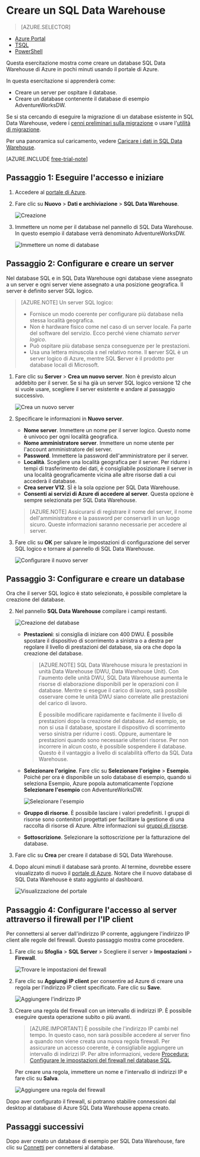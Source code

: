 <properties
   pageTitle="Creare un database SQL Data Warehouse nel portale di Azure | Microsoft Azure"
   description="Informazioni su come creare un database SQL Data Warehouse nel portale di Azure"
   services="sql-data-warehouse"
   documentationCenter="NA"
   authors="barbkess"
   manager="jhubbard"
   editor=""
   tags="azure-sql-data-warehouse"/>

<tags
   ms.service="sql-data-warehouse"
   ms.devlang="NA"
   ms.topic="get-started-article"
   ms.tgt_pltfrm="NA"
   ms.workload="data-services"
   ms.date="02/01/2016"
   ms.author="lodipalm;barbkess;sonyama"/>

# Creare un SQL Data Warehouse

> [AZURE.SELECTOR]
- [Azure Portal](sql-data-warehouse-get-started-provision.md)
- [TSQL](sql-data-warehouse-get-started-create-database-tsql.md)
- [PowerShell](sql-data-warehouse-get-started-provision-powershell.md)

Questa esercitazione mostra come creare un database SQL Data Warehouse di Azure in pochi minuti usando il portale di Azure.

In questa esercitazione si apprenderà come:

- Creare un server per ospitare il database.
- Creare un database contenente il database di esempio AdventureWorksDW.

Se si sta cercando di eseguire la migrazione di un database esistente in SQL Data Warehouse, vedere i [cenni preliminari sulla migrazione](./sql-data-warehouse-overview-migrate.md) o usare l'[utilità di migrazione](./sql-data-warehouse-migrate-migration-utility.md).

Per una panoramica sul caricamento, vedere [Caricare i dati in SQL Data Warehouse](./sql-data-warehouse-overview-load.md).

[AZURE.INCLUDE [free-trial-note](../../includes/free-trial-note.md)]

## Passaggio 1: Eseguire l'accesso e iniziare

1. Accedere al [portale di Azure](https://portal.azure.com).

2. Fare clic su **Nuovo** > **Dati e archiviazione** > **SQL Data Warehouse**.

    ![Creazione](./media/sql-data-warehouse-get-started-provision/create-sample.gif)

1. Immettere un nome per il database nel pannello di SQL Data Warehouse. In questo esempio il database verrà denominato AdventureWorksDW.

    ![Immettere un nome di database](./media/sql-data-warehouse-get-started-provision/database-name.png)


## Passaggio 2: Configurare e creare un server

Nel database SQL e in SQL Data Warehouse ogni database viene assegnato a un server e ogni server viene assegnato a una posizione geografica. Il server è definito server SQL logico.

> [AZURE.NOTE] <a name="note"></a>Un server SQL logico:
  >
  > + Fornisce un modo coerente per configurare più database nella stessa località geografica.
  > + Non è hardware fisico come nel caso di un server locale. Fa parte del software del servizio. Ecco perché viene chiamato *server logico*.
  > + Può ospitare più database senza conseguenze per le prestazioni.
  > + Usa una lettera minuscola *s* nel relativo nome. Il **s**erver SQL è un server logico di Azure, mentre SQL **S**erver è il prodotto per database locali di Microsoft.

1. Fare clic su **Server** > **Crea un nuovo server**. Non è previsto alcun addebito per il server. Se si ha già un server SQL logico versione 12 che si vuole usare, scegliere il server esistente e andare al passaggio successivo. 

    ![Crea un nuovo server](./media/sql-data-warehouse-get-started-provision/create-server.png)

3. Specificare le informazioni in **Nuovo server**.
    
	- **Nome server**. Immettere un nome per il server logico. Questo nome è univoco per ogni località geografica.
	- **Nome amministratore server**. Immettere un nome utente per l'account amministratore del server.
	- **Password**. Immettere la password dell'amministratore per il server. 
	- **Località**. Scegliere una località geografica per il server. Per ridurre i tempi di trasferimento dei dati, è consigliabile posizionare il server in una località geograficamente vicina alle altre risorse dati a cui accederà il database.
	- **Crea server V12**. SÌ è la sola opzione per SQL Data Warehouse. 
	- **Consenti ai servizi di Azure di accedere al server**. Questa opzione è sempre selezionata per SQL Data Warehouse.

    >[AZURE.NOTE] Assicurarsi di registrare il nome del server, il nome dell'amministratore e la password per conservarli in un luogo sicuro. Queste informazioni saranno necessarie per accedere al server.

1. Fare clic su **OK** per salvare le impostazioni di configurazione del server SQL logico e tornare al pannello di SQL Data Warehouse.

    ![Configurare il nuovo server](./media/sql-data-warehouse-get-started-provision/configure-server.png)

## Passaggio 3: Configurare e creare un database

Ora che il server SQL logico è stato selezionato, è possibile completare la creazione del database.
 
2. Nel pannello **SQL Data Warehouse** compilare i campi restanti. 

    ![Creazione del database](./media/sql-data-warehouse-get-started-provision/create-database.png)
    
    - **Prestazioni**: si consiglia di iniziare con 400 DWU. È possibile spostare il dispositivo di scorrimento a sinistra o a destra per regolare il livello di prestazioni del database, sia ora che dopo la creazione del database. 

        > [AZURE.NOTE] SQL Data Warehouse misura le prestazioni in unità Data Warehouse (DWU, Data Warehouse Unit). Con l'aumento delle unità DWU, SQL Data Warehouse aumenta le risorse di elaborazione disponibili per le operazioni con il database. Mentre si esegue il carico di lavoro, sarà possibile osservare come le unità DWU siano correlate alle prestazioni del carico di lavoro.
        > 
        > È possibile modificare rapidamente e facilmente il livello di prestazioni dopo la creazione del database. Ad esempio, se non si usa il database, spostare il dispositivo di scorrimento verso sinistra per ridurre i costi. Oppure, aumentare le prestazioni quando sono necessarie ulteriori risorse. Per non incorrere in alcun costo, è possibile sospendere il database. Questo è il vantaggio a livello di scalabilità offerto da SQL Data Warehouse.

    - **Selezionare l'origine**. Fare clic su **Selezionare l'origine** > **Esempio**. Poiché per ora è disponibile un solo database di esempio, quando si seleziona Esempio, Azure popola automaticamente l'opzione **Selezionare l'esempio** con AdventureWorksDW.
  
        ![Selezionare l'esempio](./media/sql-data-warehouse-get-started-provision/select-source.png)

    - **Gruppo di risorse**. È possibile lasciare i valori predefiniti. I gruppi di risorse sono contenitori progettati per facilitare la gestione di una raccolta di risorse di Azure. Altre informazioni sui [gruppi di risorse](../azure-portal/resource-group-portal.md).
    
    - **Sottoscrizione**. Selezionare la sottoscrizione per la fatturazione del database.

1. Fare clic su **Crea** per creare il database di SQL Data Warehouse.

1. Dopo alcuni minuti il database sarà pronto. Al termine, dovrebbe essere visualizzato di nuovo il [portale di Azure](https://portal.azure.com). Notare che il nuovo database di SQL Data Warehouse è stato aggiunto al dashboard.

    ![Visualizzazione del portale](./media/sql-data-warehouse-get-started-provision/database-portal-view.png)


## Passaggio 4: Configurare l'accesso al server attraverso il firewall per l'IP client

Per connettersi al server dall'indirizzo IP corrente, aggiungere l'indirizzo IP client alle regole del firewall. Questo passaggio mostra come procedere.

1. Fare clic su **Sfoglia** > **SQL Server** > Scegliere il server > **Impostazioni** > **Firewall**.

    ![Trovare le impostazioni del firewall](./media/sql-data-warehouse-get-started-provision/find-firewall-settings.png)

4. Fare clic su **Aggiungi IP client** per consentire ad Azure di creare una regola per l'indirizzo IP client specificato. Fare clic su **Save**.

	![Aggiungere l'indirizzo IP](./media/sql-data-warehouse-get-started-provision/add-client-ip.png)

1. Creare una regola del firewall con un intervallo di indirizzi IP. È possibile eseguire questa operazione subito o più avanti.

	>[AZURE.IMPORTANT] È possibile che l'indirizzo IP cambi nel tempo. In questo caso, non sarà possibile accedere al server fino a quando non viene creata una nuova regola firewall. Per assicurare un accesso coerente, è consigliabile aggiungere un intervallo di indirizzi IP. Per altre informazioni, vedere [Procedura: Configurare le impostazioni del firewall nel database SQL](../sql-database/sql-database-configure-firewall-settings.md).

    Per creare una regola, immettere un nome e l'intervallo di indirizzi IP e fare clic su **Salva**.

    ![Aggiungere una regola del firewall](./media/sql-data-warehouse-get-started-provision/add-rule.png)

Dopo aver configurato il firewall, si potranno stabilire connessioni dal desktop al database di Azure SQL Data Warehouse appena creato.

## Passaggi successivi

Dopo aver creato un database di esempio per SQL Data Warehouse, fare clic su [Connetti](./sql-data-warehouse-get-started-connect.md) per connettersi al database.

<!---HONumber=AcomDC_0204_2016-->